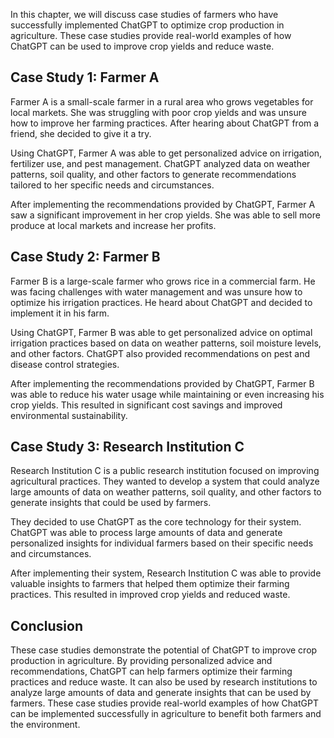 
In this chapter, we will discuss case studies of farmers who have successfully implemented ChatGPT to optimize crop production in agriculture. These case studies provide real-world examples of how ChatGPT can be used to improve crop yields and reduce waste.

Case Study 1: Farmer A
----------------------

Farmer A is a small-scale farmer in a rural area who grows vegetables for local markets. She was struggling with poor crop yields and was unsure how to improve her farming practices. After hearing about ChatGPT from a friend, she decided to give it a try.

Using ChatGPT, Farmer A was able to get personalized advice on irrigation, fertilizer use, and pest management. ChatGPT analyzed data on weather patterns, soil quality, and other factors to generate recommendations tailored to her specific needs and circumstances.

After implementing the recommendations provided by ChatGPT, Farmer A saw a significant improvement in her crop yields. She was able to sell more produce at local markets and increase her profits.

Case Study 2: Farmer B
----------------------

Farmer B is a large-scale farmer who grows rice in a commercial farm. He was facing challenges with water management and was unsure how to optimize his irrigation practices. He heard about ChatGPT and decided to implement it in his farm.

Using ChatGPT, Farmer B was able to get personalized advice on optimal irrigation practices based on data on weather patterns, soil moisture levels, and other factors. ChatGPT also provided recommendations on pest and disease control strategies.

After implementing the recommendations provided by ChatGPT, Farmer B was able to reduce his water usage while maintaining or even increasing his crop yields. This resulted in significant cost savings and improved environmental sustainability.

Case Study 3: Research Institution C
------------------------------------

Research Institution C is a public research institution focused on improving agricultural practices. They wanted to develop a system that could analyze large amounts of data on weather patterns, soil quality, and other factors to generate insights that could be used by farmers.

They decided to use ChatGPT as the core technology for their system. ChatGPT was able to process large amounts of data and generate personalized insights for individual farmers based on their specific needs and circumstances.

After implementing their system, Research Institution C was able to provide valuable insights to farmers that helped them optimize their farming practices. This resulted in improved crop yields and reduced waste.

Conclusion
----------

These case studies demonstrate the potential of ChatGPT to improve crop production in agriculture. By providing personalized advice and recommendations, ChatGPT can help farmers optimize their farming practices and reduce waste. It can also be used by research institutions to analyze large amounts of data and generate insights that can be used by farmers. These case studies provide real-world examples of how ChatGPT can be implemented successfully in agriculture to benefit both farmers and the environment.

